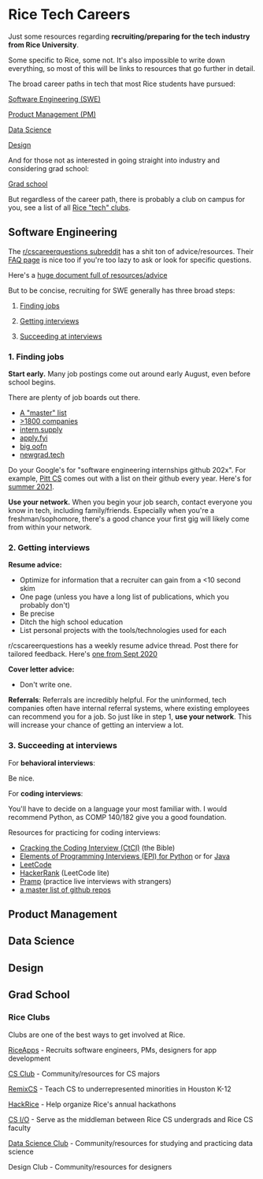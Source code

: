 # Rice Tech Careers

Just some resources regarding **recruiting/preparing for the tech industry from Rice University**.

Some specific to Rice, some not.
It's also impossible to write down everything, so most of this will be links to resources that go further in detail.

The broad career paths in tech that most Rice students have pursued:

[Software Engineering (SWE)](#software-engineering)

[Product Management (PM)](#product-management)

[Data Science](#data-science)

[Design](#data-science)

And for those not as interested in going straight into industry and considering grad school:

[Grad school](#grad-school)

But regardless of the career path, there is probably a club on campus for you, see a list of all [Rice "tech" clubs](#rice-clubs).

## Software Engineering

The [r/cscareerquestions subreddit](https://www.reddit.com/r/cscareerquestions/) has a shit ton of advice/resources. Their [FAQ page](https://www.reddit.com/r/cscareerquestions/wiki/index) is nice too if you're too lazy to ask or look for specific questions.

Here's a [huge document full of resources/advice](https://docs.google.com/document/d/1iGhuCA267Zp7vBcwSR8mzUUHvfOI7JRnK-RRoDZiJIU/edit?usp=sharing)

But to be concise, recruiting for SWE generally has three broad steps:

1. [Finding jobs](#1-finding-jobs)

2. [Getting interviews](#2-getting-interviews)

3. [Succeeding at interviews](#3-succeeding-at-interviews)

### 1. Finding jobs

**Start early.** Many job postings come out around early August, even before school begins.


There are plenty of job boards out there.
- [A "master" list](https://docs.google.com/document/d/1iGhuCA267Zp7vBcwSR8mzUUHvfOI7JRnK-RRoDZiJIU/edit?usp=sharing)
- [>1800 companies](https://docs.google.com/spreadsheets/d/1TrPJt4g2q7NIP0FDMqx-iewHXVQZHWEzXPvt2DJqp2g/edit#gid=0)
- [intern.supply](https://intern.supply/)
- [apply.fyi](https://apply.fyi/)
- [big oofn](https://www.bigoofn.com/search)
- [newgrad.tech](https://www.newgrad.tech/) 


Do your Google's for "software engineering internships github 202x".
For example, [Pitt CS](https://github.com/Pitt-CSC) comes out with a list on their github every year. Here's for [summer 2021](https://github.com/Pitt-CSC/Summer2021-Internships).

**Use your network.** When you begin your job search, contact everyone you know in tech, including family/friends. Especially when you're a freshman/sophomore, there's a good chance your first gig will likely come from within your network.

### 2. Getting interviews

**Resume advice:**
- Optimize for information that a recruiter can gain from a <10 second skim
- One page (unless you have a long list of publications, which you probably don't)
- Be precise
- Ditch the high school education
- List personal projects with the tools/technologies used for each

r/cscareerquestions has a weekly resume advice thread. Post there for tailored feedback. Here's [one from Sept 2020](https://www.reddit.com/r/cscareerquestions/comments/it3qod/resume_advice_thread_september_15_2020/)

**Cover letter advice:**
- Don't write one.

**Referrals**: Referrals are incredibly helpful. For the uninformed, tech companies often have internal referral systems, where existing employees can recommend you for a job.  So just like in step 1, **use your network**. This will increase your chance of getting an interview a lot.


### 3. Succeeding at interviews

For **behavioral interviews**:

Be nice.

For **coding interviews**:

You'll have to decide on a language your most familiar with. I would recommend Python, as COMP 140/182 give you a good foundation.

Resources for practicing for coding interviews:
- [Cracking the Coding Interview (CtCI)](https://github.com/alxerg/Books-1/blob/master/Cracking%20the%20Coding%20Interview%2C%206th%20Edition%20189%20Programming%20Questions%20and%20Solutions.pdf) (the Bible)
- [Elements of Programming Interviews (EPI) for Python](https://www.amazon.com/Elements-Programming-Interviews-Python-Insiders/dp/1537713949) or for [Java](https://www.amazon.com/Elements-Programming-Interviews-Java-Insiders/dp/1517671272)
- [LeetCode](https://leetcode.com/)
- [HackerRank](https://www.hackerrank.com/) (LeetCode lite)
- [Pramp](https://www.pramp.com/dashboard) (practice live interviews with strangers)
- [a master list of github repos](https://docs.google.com/document/d/1oPs9cE5JPPF6o8ftUbk7WqGN7iqzeTEUwvRjldX0dco/edit)

## Product Management

## Data Science

## Design

## Grad School

### Rice Clubs

Clubs are one of the best ways to get involved at Rice.

[RiceApps](http://riceapps.org/) - Recruits software engineers, PMs, designers for app development

[CS Club](http://csclub.rice.edu/) - Community/resources for CS majors

[RemixCS](http://remixcs.rice.edu/) - Teach CS to underrepresented minorities in Houston K-12 

[HackRice](https://hack.rice.edu/) - Help organize Rice's annual hackathons

[CS I/O](http://csclub.rice.edu/csio) - Serve as the middleman between Rice CS undergrads and Rice CS faculty

[Data Science Club](https://datasci.rice.edu/) - Community/resources for studying and practicing data science

Design Club - Community/resources for designers


